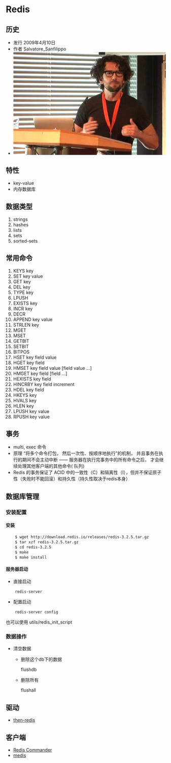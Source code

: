 # Redis

## 历史
* 发行 2009年4月10日
* 作者 Salvatore_Sanfilippo
* ![](https://github.com/mingchaoyan/MyUsedDatabases/blob/master/Redis/Salvatore_Sanfilippo.jpg)

## 特性
* key-value
* 内存数据库

## 数据类型
1. strings
2. hashes
3. lists
4. sets
5. sorted-sets

## 常用命令
1. KEYS key
2. SET key value
3. GET key
4. DEL key
5. TYPE key
6. LPUSH
7. EXISTS key
8. INCR key
9. DECR
10. APPEND key value
11. STRLEN key
12. MGET
13. MSET
14. GETBIT
15. SETBIT
16. BITPOS
17. HSET key field value
18. HGET key field
19. HMSET key field value [field value ...]
20. HMGET key field [field ...]
21. HEXISTS key field 
22. HINCRBY key field increment
23. HDEL key field
24. HKEYS key
25. HVALS key
26. HLEN key
27. LPUSH key value
28. RPUSH key value

## 事务
* multi, exec 命令
* 原理 “将多个命令打包， 然后一次性、按顺序地执行”的机制，
    并且事务在执行的期间不会主动中断 —— 服务器在执行完事务中的所有命令之后，
    才会继续处理其他客户端的其他命令( 队列)
* Redis 的事务保证了 ACID 中的一致性（C）和隔离性（I），但并不保证原子性（失败时不能回滚）和持久性（持久性取决于redis本身）
## 数据库管理

### 安装配置
#### 安装
```
    $ wget http://download.redis.io/releases/redis-3.2.5.tar.gz
    $ tar xzf redis-3.2.5.tar.gz
    $ cd redis-3.2.5
    $ make
    $ make install
```

#### 服务器启动
* 直接启动
```
    redis-server 
```
* 配置启动
```
    redis-server config
```
也可以使用 utils/redis_init_script


### 数据操作
* 清空数据

    - 删除这个db下的数据    

        flushdb 

    - 删除所有

        flushall

## 驱动
* [then-redis](https://github.com/mjackson/then-redis)

## 客户端
* [Redis Commander](http://joeferner.github.io/redis-commander/)
* [medis](http://getmedis.com/)
